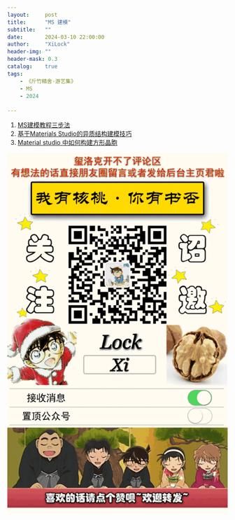 ```yaml
---
layout:     post
title:      "MS 建模"
subtitle:   ""
date:       2024-03-10 22:00:00
author:     "XiLock"
header-img: ""
header-mask: 0.3
catalog:    true
tags:
    - 《斤竹精舍·游艺集》
    - MS
    - 2024

---
```




1. [MS建模教程三步法](http://www.cailiaoniu.com/153921.html)
1. [基于Materials Studio的异质结构建模技巧](https://www.pianshen.com/article/18581442015/)
1. [Material studio 中如何构建方形晶胞](https://blog.csdn.net/qq_43689832/article/details/120332473)



![](/img/wc-tail.GIF)
